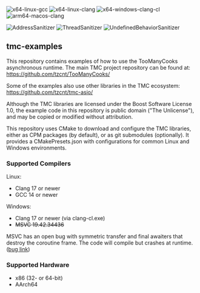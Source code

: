 ![x64-linux-gcc](https://github.com/tzcnt/tmc-examples/actions/workflows/x64-linux-gcc.yml/badge.svg) ![x64-linux-clang](https://github.com/tzcnt/tmc-examples/actions/workflows/x64-linux-clang.yml/badge.svg) ![x64-windows-clang-cl](https://github.com/tzcnt/tmc-examples/actions/workflows/x64-windows-clang-cl.yml/badge.svg) ![arm64-macos-clang](https://github.com/tzcnt/tmc-examples/actions/workflows/arm64-macos-clang.yml/badge.svg)

![AddressSanitizer](https://github.com/tzcnt/tmc-examples/actions/workflows/x64-linux-clang-asan.yml/badge.svg) ![ThreadSanitizer](https://github.com/tzcnt/tmc-examples/actions/workflows/x64-linux-clang-tsan.yml/badge.svg) ![UndefinedBehaviorSanitizer](https://github.com/tzcnt/tmc-examples/actions/workflows/x64-linux-clang-ubsan.yml/badge.svg)

## tmc-examples
This repository contains examples of how to use the TooManyCooks asynchronous runtime. The main TMC project repository can be found at:
https://github.com/tzcnt/TooManyCooks/

Some of the examples also use other libraries in the TMC ecosystem:
https://github.com/tzcnt/tmc-asio/

Although the TMC libraries are licensed under the Boost Software License 1.0, the example code in this repository is public domain ("The Unlicense"), and may be copied or modified without attribution.

This repository uses CMake to download and configure the TMC libraries, either as CPM packages (by default), or as git submodules (optionally). It provides a CMakePresets.json with configurations for common Linux and Windows environments.

### Supported Compilers
Linux:
- Clang 17 or newer
- GCC 14 or newer

Windows:
- Clang 17 or newer (via clang-cl.exe)
- ~~MSVC 19.42.34436~~

MSVC has an open bug with symmetric transfer and final awaiters that destroy the coroutine frame. The code will compile but crashes at runtime. ([bug link](https://developercommunity.visualstudio.com/t/Incorrect-code-generation-for-symmetric/1659260?scope=follow&viewtype=all))

### Supported Hardware
- x86 (32- or 64-bit)
- AArch64
